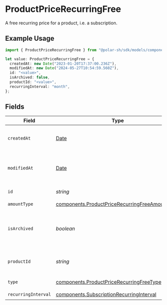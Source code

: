 # ProductPriceRecurringFree

A free recurring price for a product, i.e. a subscription.

## Example Usage

```typescript
import { ProductPriceRecurringFree } from "@polar-sh/sdk/models/components";

let value: ProductPriceRecurringFree = {
  createdAt: new Date("2023-01-20T17:37:00.236Z"),
  modifiedAt: new Date("2024-05-27T10:54:59.560Z"),
  id: "<value>",
  isArchived: false,
  productId: "<value>",
  recurringInterval: "month",
};
```

## Fields

| Field                                                                                                            | Type                                                                                                             | Required                                                                                                         | Description                                                                                                      |
| ---------------------------------------------------------------------------------------------------------------- | ---------------------------------------------------------------------------------------------------------------- | ---------------------------------------------------------------------------------------------------------------- | ---------------------------------------------------------------------------------------------------------------- |
| `createdAt`                                                                                                      | [Date](https://developer.mozilla.org/en-US/docs/Web/JavaScript/Reference/Global_Objects/Date)                    | :heavy_check_mark:                                                                                               | Creation timestamp of the object.                                                                                |
| `modifiedAt`                                                                                                     | [Date](https://developer.mozilla.org/en-US/docs/Web/JavaScript/Reference/Global_Objects/Date)                    | :heavy_check_mark:                                                                                               | Last modification timestamp of the object.                                                                       |
| `id`                                                                                                             | *string*                                                                                                         | :heavy_check_mark:                                                                                               | The ID of the price.                                                                                             |
| `amountType`                                                                                                     | [components.ProductPriceRecurringFreeAmountType](../../models/components/productpricerecurringfreeamounttype.md) | :heavy_check_mark:                                                                                               | N/A                                                                                                              |
| `isArchived`                                                                                                     | *boolean*                                                                                                        | :heavy_check_mark:                                                                                               | Whether the price is archived and no longer available.                                                           |
| `productId`                                                                                                      | *string*                                                                                                         | :heavy_check_mark:                                                                                               | The ID of the product owning the price.                                                                          |
| `type`                                                                                                           | [components.ProductPriceRecurringFreeType](../../models/components/productpricerecurringfreetype.md)             | :heavy_check_mark:                                                                                               | The type of the price.                                                                                           |
| `recurringInterval`                                                                                              | [components.SubscriptionRecurringInterval](../../models/components/subscriptionrecurringinterval.md)             | :heavy_check_mark:                                                                                               | N/A                                                                                                              |